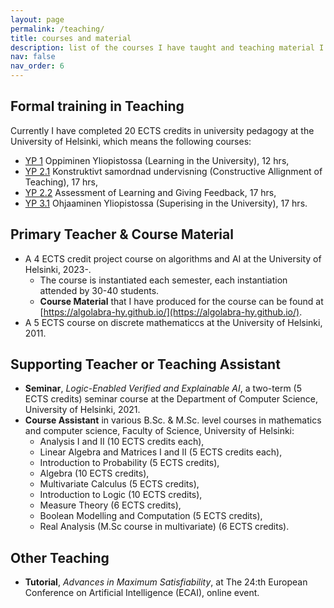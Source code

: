 ```yaml
---
layout: page
permalink: /teaching/
title: courses and material
description: list of the courses I have taught and teaching material I have produced
nav: false
nav_order: 6
---
```


## Formal training in Teaching

Currently I have completed 20 ECTS credits in university pedagogy at the University of Helsinki, which means the following courses:

- [YP 1](/assets/pdf/certificates/yp1.pdf) Oppiminen Yliopistossa (Learning in the University), 12 hrs,
- [YP 2.1](/assets/pdf/certificates/yp21.pdf) Konstruktivt samordnad undervisning (Constructive Allignment of Teaching), 17 hrs,
- [YP 2.2](/assets/pdf/certificates/yp22.pdf) Assessment of Learning and Giving Feedback, 17 hrs,
- [YP 3.1](/assets/pdf/certificates/yp3.pdf) Ohjaaminen Yliopistossa (Superising in the University), 17 hrs.

## Primary Teacher & Course Material

- A 4 ECTS credit project course on algorithms and AI at the University of Helsinki, 2023-.
  - The course is instantiated each semester, each instantiation attended by 30-40 students.
  - **Course Material** that I have produced for the course can be found at [https://algolabra-hy.github.io/](https://algolabra-hy.github.io/).
- A 5 ECTS course on discrete mathematiccs at the University of Helsinki, 2011.

## Supporting Teacher or Teaching Assistant

- **Seminar**, _Logic-Enabled Verified and Explainable AI_, a two-term (5 ECTS credits) seminar course at the Department of Computer Science, University of Helsinki, 2021.
- **Course Assistant** in various B.Sc. & M.Sc. level courses in mathematics and computer science, Faculty of Science, University of Helsinki:
  - Analysis I and II (10 ECTS credits each),
  - Linear Algebra and Matrices I and II (5 ECTS credits each),
  - Introduction to Probability (5 ECTS credits),
  - Algebra (10 ECTS credits),
  - Multivariate Calculus (5 ECTS credits),
  - Introduction to Logic (10 ECTS credits),
  - Measure Theory (6 ECTS credits),
  - Boolean Modelling and Computation (5 ECTS credits),
  - Real Analysis (M.Sc course in multivariate) (6 ECTS credits).

## Other Teaching

- **Tutorial**, _Advances in Maximum Satisfiability_, at The 24:th European Conference on Artificial Intelligence (ECAI), online event.
